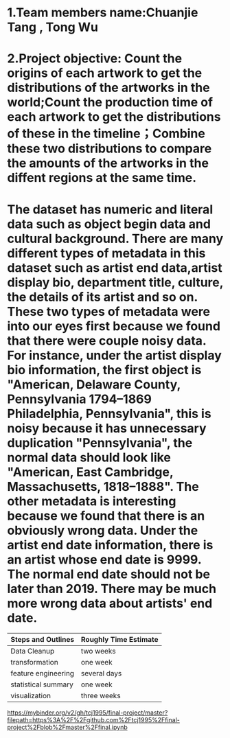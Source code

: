 # 1.Team members name:Chuanjie Tang , Tong Wu
# 2.Project objective: Count the origins of each artwork to get the distributions of the artworks in the world;Count the production time of each artwork to get the distributions of these in the timeline；Combine these two distributions to compare the amounts of the artworks in the diffent regions at the same time.  

# The dataset has numeric and literal data such as object begin data and cultural background. There are many different types of metadata in this dataset such as artist end data,artist display bio, department title, culture, the details of its artist and so on. These two types of metadata were into our eyes first because we found that there were couple noisy data. For instance, under the artist display bio information, the first object is "American, Delaware County, Pennsylvania 1794–1869 Philadelphia, Pennsylvania", this is noisy because it has unnecessary duplication "Pennsylvania", the normal data should look like "American, East Cambridge, Massachusetts, 1818–1888". The other metadata is interesting because we found that there is an obviously wrong data. Under the artist end date information, there is an artist whose end date is 9999. The normal end date should not be later than 2019. There may be much more wrong data about artists' end date.

Steps and Outlines | Roughly Time Estimate
------------------ | ---------------------
Data Cleanup | two weeks 
transformation | one week
feature engineering | several days
statistical summary | one week
visualization | three weeks

https://mybinder.org/v2/gh/tcj1995/final-project/master?filepath=https%3A%2F%2Fgithub.com%2Ftcj1995%2Ffinal-project%2Fblob%2Fmaster%2Ffinal.ipynb
